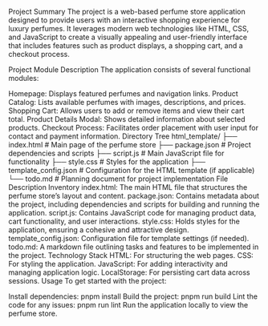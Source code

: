 Project Summary
The project is a web-based perfume store application designed to provide users with an interactive shopping experience for luxury perfumes. It leverages modern web technologies like HTML, CSS, and JavaScript to create a visually appealing and user-friendly interface that includes features such as product displays, a shopping cart, and a checkout process.

Project Module Description
The application consists of several functional modules:

Homepage: Displays featured perfumes and navigation links.
Product Catalog: Lists available perfumes with images, descriptions, and prices.
Shopping Cart: Allows users to add or remove items and view their cart total.
Product Details Modal: Shows detailed information about selected products.
Checkout Process: Facilitates order placement with user input for contact and payment information.
Directory Tree
html_template/
├── index.html               # Main page of the perfume store
├── package.json             # Project dependencies and scripts
├── script.js                # Main JavaScript file for functionality
├── style.css                # Styles for the application
├── template_config.json      # Configuration for the HTML template (if applicable)
└── todo.md                  # Planning document for project implementation
File Description Inventory
index.html: The main HTML file that structures the perfume store’s layout and content.
package.json: Contains metadata about the project, including dependencies and scripts for building and running the application.
script.js: Contains JavaScript code for managing product data, cart functionality, and user interactions.
style.css: Holds styles for the application, ensuring a cohesive and attractive design.
template_config.json: Configuration file for template settings (if needed).
todo.md: A markdown file outlining tasks and features to be implemented in the project.
Technology Stack
HTML: For structuring the web pages.
CSS: For styling the application.
JavaScript: For adding interactivity and managing application logic.
LocalStorage: For persisting cart data across sessions.
Usage
To get started with the project:

Install dependencies:
pnpm install
Build the project:
pnpm run build
Lint the code for any issues:
pnpm run lint
Run the application locally to view the perfume store.
